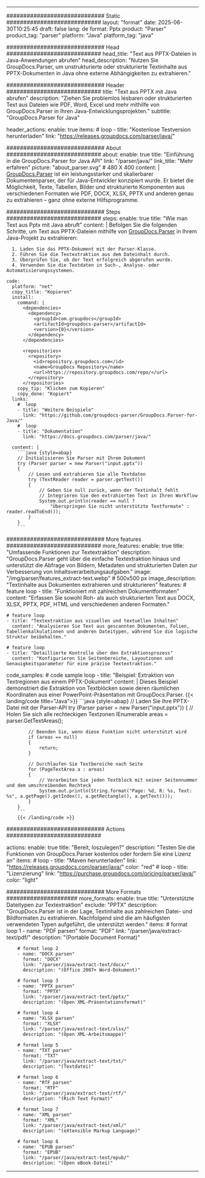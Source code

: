 


---
############################# Static ############################
layout: "format"
date:  2025-06-30T10:25:45
draft: false
lang: de
format: Pptx
product: "Parser"
product_tag: "parser"
platform: "Java"
platform_tag: "java"

############################# Head ############################
head_title: "Text aus PPTX-Dateien in Java-Anwendungen abrufen"
head_description: "Nutzen Sie GroupDocs.Parser, um unstrukturierte oder strukturierte Textinhalte aus PPTX-Dokumenten in Java ohne externe Abhängigkeiten zu extrahieren."

############################# Header ############################
title: "Text aus PPTX mit Java abrufen" 
description: "Ziehen Sie problemlos lesbaren oder strukturierten Text aus Dateien wie PDF, Word, Excel und mehr mithilfe von GroupDocs.Parser in Ihren Java-Entwicklungsprojekten."
subtitle: "GroupDocs.Parser for Java" 

header_actions:
  enable: true
  items:
    #  loop
    - title: "Kostenlose Testversion herunterladen"
      link: "https://releases.groupdocs.com/parser/java/"
      
############################# About ############################
about:
    enable: true
    title: "Einführung in die GroupDocs.Parser for Java API"
    link: "/parser/java/"
    link_title: "Mehr erfahren"
    picture: "about_parser.svg" # 480 X 400
    content: |
       [GroupDocs.Parser](/parser/java/) ist ein leistungsstarker und skalierbarer Dokumentenparser, der für Java-Entwickler konzipiert wurde. Er bietet die Möglichkeit, Texte, Tabellen, Bilder und strukturierte Komponenten aus verschiedenen Formaten wie PDF, DOCX, XLSX, PPTX und anderen genau zu extrahieren – ganz ohne externe Hilfsprogramme.

############################# Steps ############################
steps:
    enable: true
    title: "Wie man Text aus Pptx mit Java abruft"
    content: |
      Befolgen Sie die folgenden Schritte, um Text aus PPTX-Dateien mithilfe von [GroupDocs.Parser](/parser/java/) in Ihrem Java-Projekt zu extrahieren:
      
      1. Laden Sie das PPTX-Dokument mit der Parser-Klasse.
      2. Führen Sie die Textextraktion aus dem Dateinhalt durch.
      3. Überprüfen Sie, ob der Text erfolgreich abgerufen wurde.
      4. Verwenden Sie die Textdaten in Such-, Analyse- oder Automatisierungssystemen.
   
    code:
      platform: "net"
      copy_title: "Kopieren"
      install:
        command: |
          <dependencies>
            <dependency>
              <groupId>com.groupdocs</groupId>
              <artifactId>groupdocs-parser</artifactId>
              <version>{0}</version>
            </dependency>
          </dependencies>

          <repositories>
            <repository>
              <id>repository.groupdocs.com</id>
              <name>GroupDocs Repository</name>
              <url>https://repository.groupdocs.com/repo/</url>
            </repository>
          </repositories>
        copy_tip: "Klicken zum Kopieren"
        copy_done: "Kopiert"
      links:
        #  loop
        - title: "Weitere Beispiele"
          link: "https://github.com/groupdocs-parser/GroupDocs.Parser-for-Java/"
        #  loop
        - title: "Dokumentation"
          link: "https://docs.groupdocs.com/parser/java/"
          
      content: |
        ```java {style=abap}
        // Initialisieren Sie Parser mit Ihrem Dokument
        try (Parser parser = new Parser("input.pptx"))
        {
            // Lesen und extrahieren Sie alle Textdaten
            try (TextReader reader = parser.getText())
            {
                // Geben Sie null zurück, wenn der Textinhalt fehlt
                // Integrieren Sie den extrahierten Text in Ihren Workflow
                System.out.println(reader == null ? 
                    "Überspringen Sie nicht unterstützte Textformate" : reader.readToEnd());
            }
        }
        ```            

############################# More features ############################
more_features:
  enable: true
  title: "Umfassende Funktionen zur Textextraktion"
  description: "GroupDocs.Parser geht über die einfache Textextraktion hinaus und unterstützt die Abfrage von Bildern, Metadaten und strukturierten Daten zur Verbesserung von Inhaltsverarbeitungsaufgaben."
  image: "/img/parser/features_extract-text.webp" # 500x500 px
  image_description: "Textinhalte aus Dokumenten extrahieren und strukturieren"
  features:
    # feature loop
    - title: "Funktioniert mit zahlreichen Dokumentformaten"
      content: "Erfassen Sie sowohl Roh- als auch strukturierten Text aus DOCX, XLSX, PPTX, PDF, HTML und verschiedenen anderen Formaten."

    # feature loop
    - title: "Textextraktion aus visuellen und textuellen Inhalten"
      content: "Analysieren Sie Text aus gescannten Dokumenten, Folien, Tabellenkalkulationen und anderen Dateitypen, während Sie die logische Struktur beibehalten."

    # feature loop
    - title: "Detaillierte Kontrolle über den Extraktionsprozess"
      content: "Konfigurieren Sie Seitenbereiche, Layoutzonen und Genauigkeitsparameter für eine präzise Textextraktion."
      
  code_samples:
    # code sample loop
    - title: "Beispiel: Extraktion von Textregionen aus einem PPTX-Dokument"
      content: |
        Dieses Beispiel demonstriert die Extraktion von Textblöcken sowie deren räumlichen Koordinaten aus einer PowerPoint-Präsentation mit GroupDocs.Parser.
        {{< landing/code title="Java">}}
        ```java {style=abap}
        //  Laden Sie Ihre PPTX-Datei mit der Parser-API
        try (Parser parser = new Parser("input.pptx"))
        {
            // Holen Sie sich alle rechteckigen Textzonen
            IEnumerable<PageTextArea> areas = parser.GetTextAreas();

            // Beenden Sie, wenn diese Funktion nicht unterstützt wird
            if (areas == null)
            {
                return;
            }

            // Durchlaufen Sie Textbereiche nach Seite
            for (PageTextArea a : areas)
            {
                // Verarbeiten Sie jeden Textblock mit seiner Seitennummer und dem umschreibenden Rechteck
                System.out.println(String.format("Page: %d, R: %s, Text: %s", a.getPage().getIndex(), a.getRectangle(), a.getText()));
            }
        }
        ```
        {{< /landing/code >}}


############################# Actions ############################

actions:
  enable: true
  title: "Bereit, loszulegen?"
  description: "Testen Sie die Funktionen von GroupDocs.Parser kostenlos oder fordern Sie eine Lizenz an"
  items:
    #  loop
    - title: "Maven herunterladen"
      link: "https://releases.groupdocs.com/parser/java/"
      color: "red"
        #  loop
    - title: "Lizenzierung"
      link: "https://purchase.groupdocs.com/pricing/parser/java/"
      color: "light"


############################# More Formats #####################
more_formats:
    enable: true
    title: "Unterstützte Dateitypen zur Textextraktion"
    exclude: "PPTX"
    description: "GroupDocs.Parser ist in der Lage, Textinhalte aus zahlreichen Datei- und Bildformaten zu extrahieren. Nachfolgend sind die am häufigsten verwendeten Typen aufgeführt, die unterstützt werden."
    items: 
        # format loop 1
        - name: "PDF parsen"
          format: "PDF"
          link: "/parser/java/extract-text/pdf/"
          description: "(Portable Document Format)"
          
        # format loop 2
        - name: "DOCX parsen"
          format: "DOCX"
          link: "/parser/java/extract-text/docx/"
          description: "(Office 2007+ Word-Dokument)"
          
        # format loop 3
        - name: "PPTX parsen"
          format: "PPTX"
          link: "/parser/java/extract-text/pptx/"
          description: "(Open XML-Präsentationsformat)"
          
        # format loop 4
        - name: "XLSX parsen"
          format: "XLSX"
          link: "/parser/java/extract-text/xlsx/"
          description: "(Open XML-Arbeitsmappe)"
          
        # format loop 5
        - name: "TXT parsen"
          format: "TXT"
          link: "/parser/java/extract-text/txt/"
          description: "(Textdatei)"
          
        # format loop 6
        - name: "RTF parsen"
          format: "RTF"
          link: "/parser/java/extract-text/rtf/"
          description: "(Rich Text Format)"
          
        # format loop 7
        - name: "XML parsen"
          format: "XML"
          link: "/parser/java/extract-text/xml/"
          description: "(eXtensible Markup Language)"
          
        # format loop 8
        - name: "EPUB parsen"
          format: "EPUB"
          link: "/parser/java/extract-text/epub/"
          description: "(Open eBook-Datei)"
         
          

---